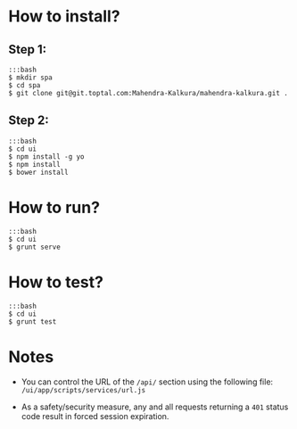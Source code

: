 How to install?
===============

Step 1:
-------

```
:::bash
$ mkdir spa
$ cd spa
$ git clone git@git.toptal.com:Mahendra-Kalkura/mahendra-kalkura.git .
```

Step 2:
-------

```
:::bash
$ cd ui
$ npm install -g yo
$ npm install
$ bower install
```

How to run?
===========

```
:::bash
$ cd ui
$ grunt serve
```

How to test?
============

```
:::bash
$ cd ui
$ grunt test
```

Notes
=====

- You can control the URL of the `/api/` section using the following file: `/ui/app/scripts/services/url.js`

- As a safety/security measure, any and all requests returning a `401` status code result in forced session expiration.
